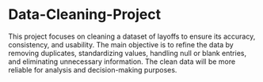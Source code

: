 # Data-Cleaning-Project
This project focuses on cleaning a dataset of layoffs to ensure its accuracy, consistency, and usability. The main objective is to refine the data by removing duplicates, standardizing values, handling null or blank entries, and eliminating unnecessary information. The clean data will be more reliable for analysis and decision-making purposes.
